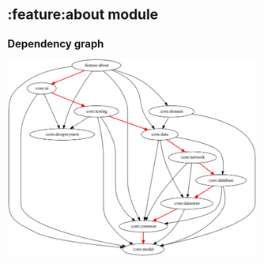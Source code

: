 # :feature:about module
## Dependency graph
![Dependency graph](../../docs/images/graphs/dep_graph_feature_about.svg)
